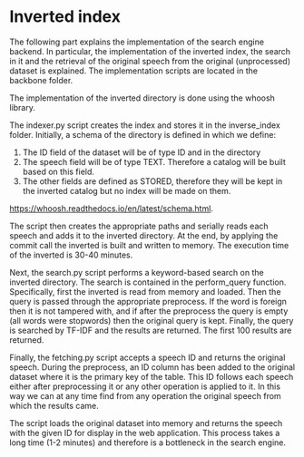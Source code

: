 # Inverted index

The following part explains the implementation of the search engine backend. In particular, the implementation of the inverted index, the search in it and the retrieval of the original speech from the original (unprocessed) dataset is explained. The implementation scripts are located in the backbone folder.

The implementation of the inverted directory is done using the whoosh library.

The indexer.py script creates the index and stores it in the inverse_index folder. Initially, a schema of the directory is defined in which we define:

1. The ID field of the dataset will be of type ID and in the directory
2. The speech field will be of type TEXT. Therefore a catalog will be built based on this field.
3. The other fields are defined as STORED, therefore they will be kept in the inverted catalog but no index will be made on them.

<https://whoosh.readthedocs.io/en/latest/schema.html>.

The script then creates the appropriate paths and serially reads each speech and adds it to the inverted directory. At the end, by applying the commit call the inverted is built and written to memory. The execution time of the inverted is 30-40 minutes.

Next, the search.py script performs a keyword-based search on the inverted directory. The search is contained in the perform_query function. Specifically, first the inverted is read from memory and loaded. Then the query is passed through the appropriate preprocess. If the word is foreign then it is not tampered with, and if after the preprocess the query is empty (all words were stopwords) then the original query is kept. Finally, the query is searched by TF-IDF and the results are returned. The first 100 results are returned.

Finally, the fetching.py script accepts a speech ID and returns the original speech. During the preprocess, an ID column has been added to the original dataset where it is the primary key of the table. This ID follows each speech either after preprocessing it or any other operation is applied to it. In this way we can at any time find from any operation the original speech from which the results came.

The script loads the original dataset into memory and returns the speech with the given ID for display in the web application. This process takes a long time (1-2 minutes) and therefore is a bottleneck in the search engine.